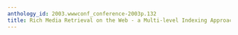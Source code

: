 ```yaml
---
anthology_id: 2003.wwwconf_conference-2003p.132
title: Rich Media Retrieval on the Web - a Multi-level Indexing Approach
---
```

